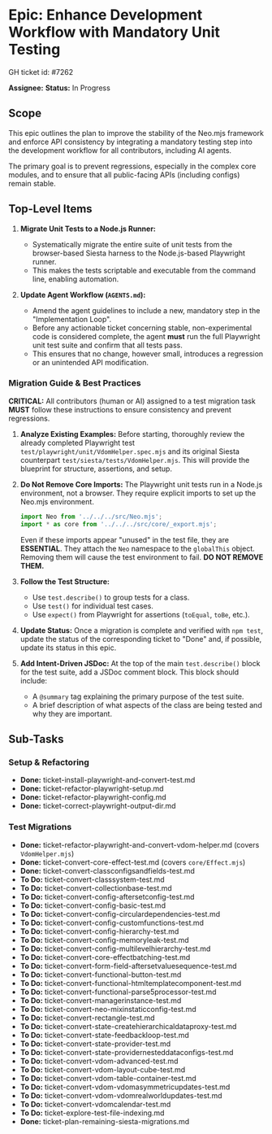 # Epic: Enhance Development Workflow with Mandatory Unit Testing

GH ticket id: #7262

**Assignee:**
**Status:** In Progress

## Scope

This epic outlines the plan to improve the stability of the Neo.mjs framework and enforce API consistency by integrating a mandatory testing step into the development workflow for all contributors, including AI agents.

The primary goal is to prevent regressions, especially in the complex core modules, and to ensure that all public-facing APIs (including configs) remain stable.

## Top-Level Items

1.  **Migrate Unit Tests to a Node.js Runner:**
    *   Systematically migrate the entire suite of unit tests from the browser-based Siesta harness to the Node.js-based Playwright runner.
    *   This makes the tests scriptable and executable from the command line, enabling automation.

2.  **Update Agent Workflow (`AGENTS.md`):**
    *   Amend the agent guidelines to include a new, mandatory step in the "Implementation Loop".
    *   Before any actionable ticket concerning stable, non-experimental code is considered complete, the agent **must** run the full Playwright unit test suite and confirm that all tests pass.
    *   This ensures that no change, however small, introduces a regression or an unintended API modification.

### Migration Guide & Best Practices

**CRITICAL:** All contributors (human or AI) assigned to a test migration task **MUST** follow these instructions to ensure consistency and prevent regressions.

1.  **Analyze Existing Examples:** Before starting, thoroughly review the already completed Playwright test `test/playwright/unit/VdomHelper.spec.mjs` and its original Siesta counterpart `test/siesta/tests/VdomHelper.mjs`. This will provide the blueprint for structure, assertions, and setup.

2.  **Do Not Remove Core Imports:** The Playwright unit tests run in a Node.js environment, not a browser. They require explicit imports to set up the Neo.mjs environment.
    ```javascript
    import Neo from '../../../src/Neo.mjs';
    import * as core from '../../../src/core/_export.mjs';
    ```
    Even if these imports appear "unused" in the test file, they are **ESSENTIAL**. They attach the `Neo` namespace to the `globalThis` object. Removing them will cause the test environment to fail. **DO NOT REMOVE THEM.**

3.  **Follow the Test Structure:**
    *   Use `test.describe()` to group tests for a class.
    *   Use `test()` for individual test cases.
    *   Use `expect()` from Playwright for assertions (`toEqual`, `toBe`, etc.).

4.  **Update Status:** Once a migration is complete and verified with `npm test`, update the status of the corresponding ticket to "Done" and, if possible, update its status in this epic.

5.  **Add Intent-Driven JSDoc:** At the top of the main `test.describe()` block for the test suite, add a JSDoc comment block. This block should include:
    *   A `@summary` tag explaining the primary purpose of the test suite.
    *   A brief description of what aspects of the class are being tested and why they are important.

## Sub-Tasks

### Setup & Refactoring
- **Done:** ticket-install-playwright-and-convert-test.md
- **Done:** ticket-refactor-playwright-setup.md
- **Done:** ticket-refactor-playwright-config.md
- **Done:** ticket-correct-playwright-output-dir.md

### Test Migrations
- **Done:** ticket-refactor-playwright-and-convert-vdom-helper.md (covers `VdomHelper.mjs`)
- **Done:** ticket-convert-core-effect-test.md (covers `core/Effect.mjs`)
- **Done:** ticket-convert-classconfigsandfields-test.md
- **To Do:** ticket-convert-classsystem-test.md
- **To Do:** ticket-convert-collectionbase-test.md
- **To Do:** ticket-convert-config-aftersetconfig-test.md
- **To Do:** ticket-convert-config-basic-test.md
- **To Do:** ticket-convert-config-circulardependencies-test.md
- **To Do:** ticket-convert-config-customfunctions-test.md
- **To Do:** ticket-convert-config-hierarchy-test.md
- **To Do:** ticket-convert-config-memoryleak-test.md
- **To Do:** ticket-convert-config-multilevelhierarchy-test.md
- **To Do:** ticket-convert-core-effectbatching-test.md
- **To Do:** ticket-convert-form-field-aftersetvaluesequence-test.md
- **To Do:** ticket-convert-functional-button-test.md
- **To Do:** ticket-convert-functional-htmltemplatecomponent-test.md
- **To Do:** ticket-convert-functional-parse5processor-test.md
- **To Do:** ticket-convert-managerinstance-test.md
- **To Do:** ticket-convert-neo-mixinstaticconfig-test.md
- **To Do:** ticket-convert-rectangle-test.md
- **To Do:** ticket-convert-state-createhierarchicaldataproxy-test.md
- **To Do:** ticket-convert-state-feedbackloop-test.md
- **To Do:** ticket-convert-state-provider-test.md
- **To Do:** ticket-convert-state-providernesteddataconfigs-test.md
- **To Do:** ticket-convert-vdom-advanced-test.md
- **To Do:** ticket-convert-vdom-layout-cube-test.md
- **To Do:** ticket-convert-vdom-table-container-test.md
- **To Do:** ticket-convert-vdom-vdomasymmetricupdates-test.md
- **To Do:** ticket-convert-vdom-vdomrealworldupdates-test.md
- **To Do:** ticket-convert-vdomcalendar-test.md
- **To Do:** ticket-explore-test-file-indexing.md
- **Done:** ticket-plan-remaining-siesta-migrations.md

